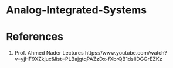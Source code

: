 # Analog-Integrated-Systems
<h1>References</h1>
<ol>
<li>Prof. Ahmed Nader Lectures https://www.youtube.com/watch?v=yjHF9XZkjuc&list=PLBajgtqPAZzDx-fXbrQB1dsIiDGGrEZKz</li>
</ol>